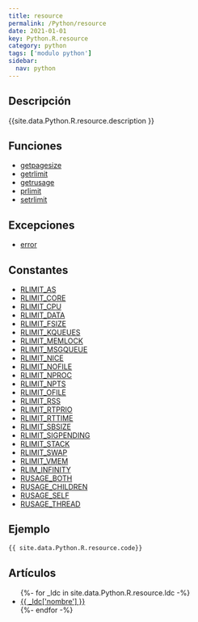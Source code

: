 ```yaml
---
title: resource
permalink: /Python/resource
date: 2021-01-01
key: Python.R.resource
category: python
tags: ['modulo python']
sidebar: 
  nav: python
---
```


## Descripción
{{site.data.Python.R.resource.description }}

## Funciones
* [getpagesize](/Python/resource/getpagesize/)
* [getrlimit](/Python/resource/getrlimit/)
* [getrusage](/Python/resource/getrusage/)
* [prlimit](/Python/resource/prlimit/)
* [setrlimit](/Python/resource/setrlimit/)

## Excepciones
* [error](/Python/resource/error/)

## Constantes
* [RLIMIT_AS](/Python/resource/RLIMIT_AS/)
* [RLIMIT_CORE](/Python/resource/RLIMIT_CORE/)
* [RLIMIT_CPU](/Python/resource/RLIMIT_CPU/)
* [RLIMIT_DATA](/Python/resource/RLIMIT_DATA/)
* [RLIMIT_FSIZE](/Python/resource/RLIMIT_FSIZE/)
* [RLIMIT_KQUEUES](/Python/resource/RLIMIT_KQUEUES/)
* [RLIMIT_MEMLOCK](/Python/resource/RLIMIT_MEMLOCK/)
* [RLIMIT_MSGQUEUE](/Python/resource/RLIMIT_MSGQUEUE/)
* [RLIMIT_NICE](/Python/resource/RLIMIT_NICE/)
* [RLIMIT_NOFILE](/Python/resource/RLIMIT_NOFILE/)
* [RLIMIT_NPROC](/Python/resource/RLIMIT_NPROC/)
* [RLIMIT_NPTS](/Python/resource/RLIMIT_NPTS/)
* [RLIMIT_OFILE](/Python/resource/RLIMIT_OFILE/)
* [RLIMIT_RSS](/Python/resource/RLIMIT_RSS/)
* [RLIMIT_RTPRIO](/Python/resource/RLIMIT_RTPRIO/)
* [RLIMIT_RTTIME](/Python/resource/RLIMIT_RTTIME/)
* [RLIMIT_SBSIZE](/Python/resource/RLIMIT_SBSIZE/)
* [RLIMIT_SIGPENDING](/Python/resource/RLIMIT_SIGPENDING/)
* [RLIMIT_STACK](/Python/resource/RLIMIT_STACK/)
* [RLIMIT_SWAP](/Python/resource/RLIMIT_SWAP/)
* [RLIMIT_VMEM](/Python/resource/RLIMIT_VMEM/)
* [RLIM_INFINITY](/Python/resource/RLIM_INFINITY/)
* [RUSAGE_BOTH](/Python/resource/RUSAGE_BOTH/)
* [RUSAGE_CHILDREN](/Python/resource/RUSAGE_CHILDREN/)
* [RUSAGE_SELF](/Python/resource/RUSAGE_SELF/)
* [RUSAGE_THREAD](/Python/resource/RUSAGE_THREAD/)

## Ejemplo
~~~python
{{ site.data.Python.R.resource.code}}
~~~

## Artículos
<ul>
{%- for _ldc in site.data.Python.R.resource.ldc -%}
   <li>
       <a href="{{_ldc['url'] }}">{{ _ldc['nombre'] }}</a>
   </li>
{%- endfor -%}
</ul>
